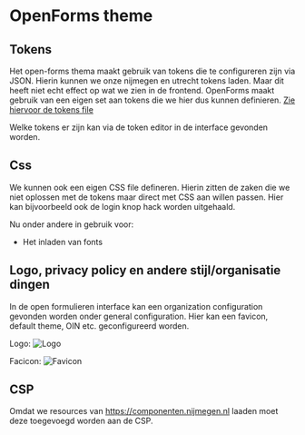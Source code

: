 # OpenForms theme


## Tokens
Het open-forms thema maakt gebruik van tokens die te configureren zijn via JSON. Hierin kunnen we onze nijmegen en utrecht tokens laden. Maar dit heeft niet echt effect op wat we zien in de frontend.
OpenForms maakt gebruik van een eigen set aan tokens die we hier dus kunnen definieren. 
[Zie hiervoor de tokens file](./tokens.json)

Welke tokens er zijn kan via de token editor in de interface gevonden worden.

## Css
We kunnen ook een eigen CSS file defineren. Hierin zitten de zaken die we niet oplossen met de tokens maar direct met CSS aan willen passen.
Hier kan bijvoorbeeld ook de login knop hack worden uitgehaald.

Nu onder andere in gebruik voor:
- Het inladen van fonts


## Logo, privacy policy en andere stijl/organisatie dingen
In de open formulieren interface kan een organization configuration gevonden worden onder general configuration.
Hier kan een favicon, default theme, OIN etc. geconfigureerd worden.

Logo:
![Logo](https://componenten.nijmegen.nl/v6.4.0/img/beeldmerklabel.svg)

Facicon:
![Favicon](https://www.nijmegen.nl/typo3conf/ext/nijmegen_sitepackage/Resources/Public/Images/Icons/favicon.ico)

## CSP
Omdat we resources van https://componenten.nijmegen.nl laaden moet deze toegevoegd worden aan de CSP.